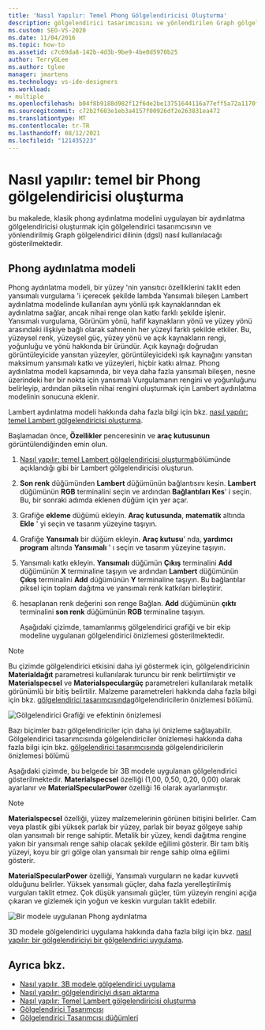 ```yaml
---
title: 'Nasıl Yapılır: Temel Phong Gölgelendiricisi Oluşturma'
description: gölgelendirici tasarımcısını ve yönlendirilen Graph gölgelendirici dilini kullanarak klasik phong aydınlatma modelini uygulayan bir aydınlatma gölgelendiricisi oluşturma hakkında bilgi edinin.
ms.custom: SEO-VS-2020
ms.date: 11/04/2016
ms.topic: how-to
ms.assetid: c7c69da8-142b-4d3b-9be9-4be0d5970b25
author: TerryGLee
ms.author: tglee
manager: jmartens
ms.technology: vs-ide-designers
ms.workload:
- multiple
ms.openlocfilehash: b04f8b9188d982f12f6de2be13751644116a77eff5a72a1170f3808b2e8250eb
ms.sourcegitcommit: c72b2f603e1eb3a4157f00926df2e263831ea472
ms.translationtype: MT
ms.contentlocale: tr-TR
ms.lasthandoff: 08/12/2021
ms.locfileid: "121435223"
---
```

# <a name="how-to-create-a-basic-phong-shader"></a>Nasıl yapılır: temel bir Phong gölgelendiricisi oluşturma

bu makalede, klasik phong aydınlatma modelini uygulayan bir aydınlatma gölgelendiricisi oluşturmak için gölgelendirici tasarımcısının ve yönlendirilmiş Graph gölgelendirici dilinin (dgsl) nasıl kullanılacağı gösterilmektedir.

## <a name="the-phong-lighting-model"></a>Phong aydınlatma modeli

Phong aydınlatma modeli, bir yüzey 'nin yansıtıcı özelliklerini taklit eden yansımalı vurgulama 'i içerecek şekilde lambda Yansımalı bileşen Lambert aydınlatma modelinde kullanılan aynı yönlü ışık kaynaklarından ek aydınlatma sağlar, ancak nihai renge olan katkı farklı şekilde işlenir. Yansımalı vurgulama, Görünüm yönü, hafif kaynakların yönü ve yüzey yönü arasındaki ilişkiye bağlı olarak sahnenin her yüzeyi farklı şekilde etkiler. Bu, yüzeysel renk, yüzeysel güç, yüzey yönü ve açık kaynakların rengi, yoğunluğu ve yönü hakkında bir üründür. Açık kaynağı doğrudan görüntüleyicide yansıtan yüzeyler, görüntüleyicideki ışık kaynağını yansıtan maksimum yansımalı katkı ve yüzeyleri, hiçbir katkı almaz. Phong aydınlatma modeli kapsamında, bir veya daha fazla yansımalı bileşen, nesne üzerindeki her bir nokta için yansımalı Vurgulamanın rengini ve yoğunluğunu belirleyip, ardından pikselin nihai rengini oluşturmak için Lambert aydınlatma modelinin sonucuna eklenir.

Lambert aydınlatma modeli hakkında daha fazla bilgi için bkz. [nasıl yapılır: temel Lambert gölgelendiricisi oluşturma](../designers/how-to-create-a-basic-lambert-shader.md).

Başlamadan önce, **Özellikler** penceresinin ve **araç kutusunun** görüntülendiğinden emin olun.

1. [Nasıl yapılır: temel Lambert gölgelendiricisi oluşturma](../designers/how-to-create-a-basic-lambert-shader.md)bölümünde açıklandığı gibi bir Lambert gölgelendiricisi oluşturun.

2. **Son renk** düğümünden **Lambert** düğümünün bağlantısını kesin. **Lambert** düğümünün **RGB** terminalini seçin ve ardından **Bağlantıları Kes**' i seçin. Bu, bir sonraki adımda eklenen düğüm için yer açar.

3. Grafiğe **ekleme** düğümü ekleyin. **Araç kutusunda**, **matematik** altında **Ekle** ' yi seçin ve tasarım yüzeyine taşıyın.

4. Grafiğe **Yansımalı** bir düğüm ekleyin. **Araç kutusu**' nda, **yardımcı program** altında **Yansımalı** ' ı seçin ve tasarım yüzeyine taşıyın.

5. Yansımalı katkı ekleyin. **Yansımalı** düğümün **Çıkış** terminalini **Add** düğümünün **X** terminaline taşıyın ve ardından **Lambert** düğümünün **Çıkış** terminalini **Add** düğümünün **Y** terminaline taşıyın. Bu bağlantılar piksel için toplam dağıtma ve yansımalı renk katkıları birleştirir.

6. hesaplanan renk değerini son renge Bağlan. **Add** düğümünün **çıktı** terminalini **son renk** düğümünün **RGB** terminaline taşıyın.

   Aşağıdaki çizimde, tamamlanmış gölgelendirici grafiği ve bir ekip modeline uygulanan gölgelendirici önizlemesi gösterilmektedir.

> [!NOTE]
> Bu çizimde gölgelendirici etkisini daha iyi göstermek için, gölgelendiricinin **Materialdağıt** parametresi kullanılarak turuncu bir renk belirtilmiştir ve **Materialspecsel** ve **Materialspeculargüç** parametreleri kullanılarak metalik görünümlü bir bitiş belirtilir. Malzeme parametreleri hakkında daha fazla bilgi için bkz. [gölgelendirici tasarımcısında](../designers/shader-designer.md)gölgelendiricilerin önizlemesi bölümü.

![Gölgelendirici Grafiği ve efektinin önizlemesi](../designers/media/digit-lighting-graph.png)

Bazı biçimler bazı gölgelendiriciler için daha iyi önizleme sağlayabilir. Gölgelendirici tasarımcısında gölgelendiriciler önizlemesi hakkında daha fazla bilgi için bkz. [gölgelendirici tasarımcısında](../designers/shader-designer.md) gölgelendiricilerin önizlemesi bölümü

Aşağıdaki çizimde, bu belgede bir 3B modele uygulanan gölgelendirici gösterilmektedir. **Materialspecsel** özelliği (1,00, 0,50, 0,20, 0,00) olarak ayarlanır ve **MaterialSpecularPower** özelliği 16 olarak ayarlanmıştır.

> [!NOTE]
> **Materialspecsel** özelliği, yüzey malzemelerinin görünen bitişini belirler. Cam veya plastik gibi yüksek parlak bir yüzey, parlak bir beyaz gölgeye sahip olan yansımalı bir renge sahiptir. Metalik bir yüzey, kendi dağıtma rengine yakın bir yansımalı renge sahip olacak şekilde eğilimi gösterir. Bir tam bitiş yüzeyi, koyu bir gri gölge olan yansımalı bir renge sahip olma eğilimi gösterir.
>
> **MaterialSpecularPower** özelliği, Yansımalı vurguların ne kadar kuvvetli olduğunu belirler. Yüksek yansımalı güçler, daha fazla yerelleştirilmiş vurguları taklit etmez. Çok düşük yansımalı güçler, tüm yüzeyin rengini açığa çıkaran ve gizlemek için yoğun ve keskin vurguları taklit edebilir.

![Bir modele uygulanan Phong aydınlatma](../designers/media/digit-lighting-model.png)

3D modele gölgelendirici uygulama hakkında daha fazla bilgi için bkz. [nasıl yapılır: bir gölgelendiriciyi bir gölgelendirici uygulama](../designers/how-to-apply-a-shader-to-a-3-d-model.md).

## <a name="see-also"></a>Ayrıca bkz.

- [Nasıl yapılır. 3B modele gölgelendirici uygulama](../designers/how-to-apply-a-shader-to-a-3-d-model.md)
- [Nasıl yapılır: gölgelendiriciyi dışarı aktarma](../designers/how-to-export-a-shader.md)
- [Nasıl yapılır: Temel Lambert gölgelendiricisi oluşturma](../designers/how-to-create-a-basic-lambert-shader.md)
- [Gölgelendirici Tasarımcısı](../designers/shader-designer.md)
- [Gölgelendirici Tasarımcısı düğümleri](../designers/shader-designer-nodes.md)
